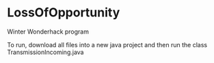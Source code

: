 # LossOfOpportunity
Winter Wonderhack program 

To run, download all files into a new java project and then run the class TransmissionIncoming.java
